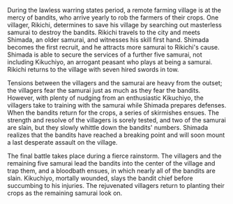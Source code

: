 During the lawless warring states period, a remote farming village is at the mercy of bandits, who arrive yearly to rob the farmers of their crops. One villager, Rikichi, determines to save his village by searching out masterless samurai to destroy the bandits. Rikichi travels to the city and meets Shimada, an older samurai, and witnesses his skill first hand. Shimada becomes the first recruit, and he attracts more samurai to Rikichi's cause. Shimada is able to secure the services of a further five samurai, not including Kikuchiyo, an arrogant peasant who plays at being a samurai. Rikichi returns to the village with seven hired swords in tow.

Tensions between the villagers and the samurai are heavy from the outset; the villagers fear the samurai just as much as they fear the bandits. However, with plenty of nudging from an enthusiastic Kikuchiyo, the villagers take to training with the samurai while Shimada prepares defenses. When the bandits return for the crops, a series of skirmishes ensues. The strength and resolve of the villagers is sorely tested, and two of the samurai are slain, but they slowly whittle down the bandits' numbers. Shimada realizes that the bandits have reached a breaking point and will soon mount a last desperate assault on the village.

The final battle takes place during a fierce rainstorm. The villagers and the remaining five samurai lead the bandits into the center of the village and trap them, and a bloodbath ensues, in which nearly all of the bandits are slain. Kikuchiyo, mortally wounded, slays the bandit chief before succumbing to his injuries. The rejuvenated villagers return to planting their crops as the remaining samurai look on.